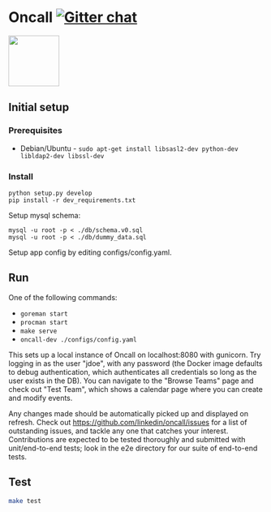 Oncall [![Gitter chat](https://badges.gitter.im/irisoncall/Lobby.png)](https://gitter.im/irisoncall/Lobby)
======

<img src="https://github.com/linkedin/oncall/raw/master/src/oncall/ui/static/images/oncall_logo_blue.png" width="100">


Initial setup
-------------
### Prerequisites

  * Debian/Ubuntu - `sudo apt-get install libsasl2-dev python-dev libldap2-dev libssl-dev`

### Install

```
python setup.py develop
pip install -r dev_requirements.txt
```

Setup mysql schema:

```
mysql -u root -p < ./db/schema.v0.sql
mysql -u root -p < ./db/dummy_data.sql
```

Setup app config by editing configs/config.yaml.


Run
---

One of the following commands:

* `goreman start`
* `procman start`
* `make serve`
* `oncall-dev ./configs/config.yaml`

This sets up a local instance of Oncall on localhost:8080 with gunicorn. Try logging in as the user "jdoe", with any password (the Docker image defaults to debug authentication, which authenticates all credentials so long as the user exists in the DB). You can navigate to the "Browse Teams" page and check out "Test Team", which     shows a calendar page where you can create and modify events.

Any changes made should be automatically picked up and displayed on refresh. Check out https://github.com/linkedin/oncall/issues for a list of outstanding issues, and tackle any one that catches your interest. Contributions are expected to be tested thoroughly and submitted with unit/end-to-end tests; look in the e2e directory for our suite of end-to-end tests.


Test
---

```bash
make test
```
